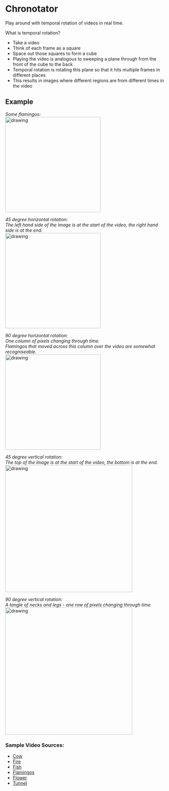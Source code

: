# Chronotator
Play around with temporal rotation of videos in real time.

What is temporal rotation?
- Take a video
- Think of each frame as a square
- Space out those squares to form a cube
- Playing the video is analogous to sweeping a plane through from the front of the cube to the back
- Temporal rotation is rotating this plane so that it hits multiple frames in different places
- This results in images where different regions are from different times in the video

## Example

*Some flamingos:* <br/>
<img src="https://user-images.githubusercontent.com/43935094/182721805-8248f887-5c41-4d88-884a-861c4fc70e3a.PNG" alt="drawing" height="300"/>

*45 degree horizontal rotation:* <br/>
*The left hand side of the image is at the start of the video, the right hand side is at the end.* <br/>
<img src="https://user-images.githubusercontent.com/43935094/182721818-243c321e-d6a5-4062-8553-2ac994441df3.PNG" alt="drawing" height="300"/>

*90 degree horizontal rotation:* <br/>
*One column of pixels changing through time.* <br/>
*Flamingos that moved across this column over the video are somewhat recogniseable.* <br/>
<img src="https://user-images.githubusercontent.com/43935094/182721830-9b609b38-c10d-4ffe-9371-d274f0530e04.PNG" alt="drawing" height="300"/>

*45 degree vertical rotation:* <br/>
*The top of the image is at the start of the video, the bottom is at the end.* <br/>
<img src="https://user-images.githubusercontent.com/43935094/182721822-585f9291-a7cb-408b-a3d1-82fe9330187e.PNG" alt="drawing" width="400"/>

*90 degree vertical rotation:* <br/>
*A tangle of necks and legs - one row of pixels changing through time.* <br/>
<img src="https://user-images.githubusercontent.com/43935094/182721839-7f054fe8-c32f-4ef9-9ff3-dff6ebbd3a3d.PNG" alt="drawing" width="400"/>

### Sample Video Sources:
- [Cow](https://pixabay.com/videos/highlander-cattle-animal-mammal-125147/)
- [Fire](https://pixabay.com/videos/fire-water-elements-burn-flame-125068/)
- [Fish](https://pixabay.com/videos/fish-underwater-aquarium-swim-110879/)
- [Flamingos](https://pixabay.com/videos/flamingo-water-bird-bird-exotic-120394/)
- [Flower](https://pixabay.com/videos/cornflower-flower-blossom-bloom-124429/)
- [Tunnel](https://pixabay.com/videos/tunnel-stars-light-exit-man-124983/)
